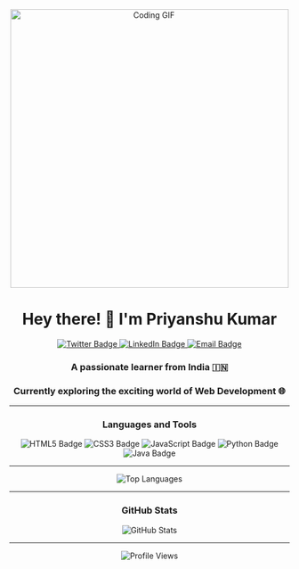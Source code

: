 <div align="center">
  <img src="https://imgs.search.brave.com/Fvq876cowqG8Vu0Q91A7tP4bC4qbdISgZv3eS4_8_eQ/rs:fit:860:0:0/g:ce/aHR0cHM6Ly9pbWFn/ZXMudW5zcGxhc2gu/Y29tL3Bob3RvLTE1/NTUwNjY5MzEtNDM2/NWQxNGJhYjhjP3E9/ODAmdz0xMDAwJmF1/dG89Zm9ybWF0JmZp/dD1jcm9wJml4bGli/PXJiLTQuMC4zJml4/aWQ9TTN3eE1qQTNm/REI4TUh4elpXRnlZ/Mmg4T0h4OFkyOWta/WHhsYm53d2ZId3dm/SHg4TUE9PQ" alt="Coding GIF" width="500" />
</div>

<h1 align="center">Hey there! 👋 I'm Priyanshu Kumar</h1>

<div align="center">
  <a href="https://twitter.com/priyanshu190479" target="_blank">
    <img src="https://img.shields.io/badge/-Twitter-1DA1F2?style=for-the-badge&logo=twitter&logoColor=white" alt="Twitter Badge" />
  </a>
  <a href="https://linkedin.com/in/priyanshutiwary" target="_blank">
    <img src="https://img.shields.io/badge/-LinkedIn-0A66C2?style=for-the-badge&logo=linkedin&logoColor=white" alt="LinkedIn Badge" />
  </a>
  <a href="mailto:priyanshutiwary711@gmail.com">
    <img src="https://img.shields.io/badge/-Email-EA4335?style=for-the-badge&logo=gmail&logoColor=white" alt="Email Badge" />
  </a>
</div>

<h3 align="center">A passionate learner from India 🇮🇳</h3>
<h3 align="center">Currently exploring the exciting world of Web Development 🌐</h3>

<hr />

<h3 align="center">Languages and Tools</h3>
<div align="center">
  <img src="https://img.shields.io/badge/HTML5-E34F26?style=for-the-badge&logo=html5&logoColor=white" alt="HTML5 Badge" />
  <img src="https://img.shields.io/badge/CSS3-1572B6?style=for-the-badge&logo=css3&logoColor=white" alt="CSS3 Badge" />
  <img src="https://img.shields.io/badge/JavaScript-F7DF1E?style=for-the-badge&logo=javascript&logoColor=black" alt="JavaScript Badge" />
  <img src="https://img.shields.io/badge/Python-3776AB?style=for-the-badge&logo=python&logoColor=white" alt="Python Badge" />
  <img src="https://img.shields.io/badge/Java-ED8B00?style=for-the-badge&logo=java&logoColor=white" alt="Java Badge" />
</div>

<hr />

<div align="center">
  <img src="https://github-readme-stats.vercel.app/api/top-langs/?username=priyanshutiwary&layout=compact&theme=dark&hide_border=true" alt="Top Languages" />
</div>

<hr />

<h3 align="center">GitHub Stats</h3>
<div align="center">
  <img src="https://github-readme-stats.vercel.app/api?username=priyanshutiwary&show_icons=true&theme=dark&hide_border=true" alt="GitHub Stats" />
</div>

<hr />

<div align="center">
  <img src="https://komarev.com/ghpvc/?username=priyanshutiwary&style=flat-square&color=blueviolet" alt="Profile Views" />
</div>
